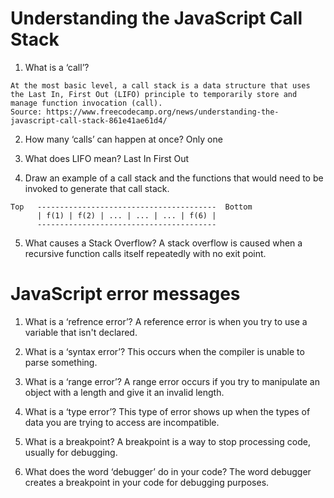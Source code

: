 # Understanding the JavaScript Call Stack

1. What is a ‘call’?
```
At the most basic level, a call stack is a data structure that uses the Last In, First Out (LIFO) principle to temporarily store and manage function invocation (call).
Source: https://www.freecodecamp.org/news/understanding-the-javascript-call-stack-861e41ae61d4/
```

2. How many ‘calls’ can happen at once?
Only one

3. What does LIFO mean?
Last In First Out

4. Draw an example of a call stack and the functions that would need to be invoked to generate that call stack.
```
Top   ----------------------------------------  Bottom
      | f(1) | f(2) | ... | ... | ... | f(6) |
      ----------------------------------------
```

5. What causes a Stack Overflow?
A stack overflow is caused when a recursive function calls itself repeatedly with no exit point.

# JavaScript error messages

1. What is a ‘refrence error’?
A reference error is when you try to use a variable that isn't declared.

2. What is a ‘syntax error’?
This occurs when the compiler is unable to parse something.

3. What is a ‘range error’?
A range error occurs if you try to manipulate an object with a length and give it an invalid length.

4. What is a ‘type error’?
This type of error shows up when the types of data you are trying to access are incompatible.

5. What is a breakpoint?
A breakpoint is a way to stop processing code, usually for debugging.

6. What does the word ‘debugger’ do in your code?
The word debugger creates a breakpoint in your code for debugging purposes.
